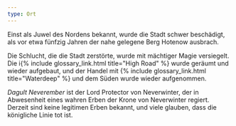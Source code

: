 ```yaml
---
type: Ort
---
```


Einst als Juwel des Nordens bekannt, wurde die Stadt schwer beschädigt, als vor etwa
fünfzig Jahren der nahe gelegene Berg Hotenow ausbrach.

Die Schlucht, die die Stadt zerstörte, wurde mit mächtiger Magie versiegelt. Die i{% include
glossary_link.html title="High Road" %} wurde geräumt und wieder aufgebaut, und der Handel mit {%
include glossary_link.html title="Waterdeep" %} und dem Süden wurde wieder aufgenommen.

*Dagult Neverember* ist der Lord Protector von Neverwinter, der in Abwesenheit eines wahren Erben
der Krone von Neverwinter regiert. Derzeit sind keine legitimen Erben bekannt, und viele glauben,
dass die königliche Linie tot ist.
